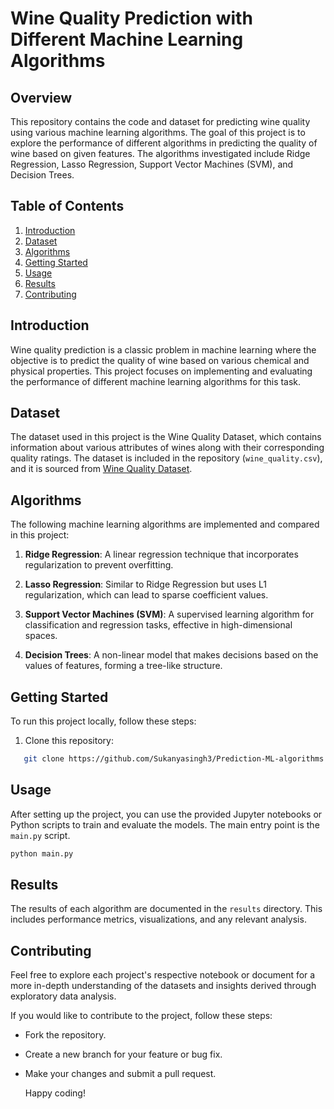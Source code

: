 # Wine Quality Prediction with Different Machine Learning Algorithms

## Overview

This repository contains the code and dataset for predicting wine quality using various machine learning algorithms. The goal of this project is to explore the performance of different algorithms in predicting the quality of wine based on given features. The algorithms investigated include Ridge Regression, Lasso Regression, Support Vector Machines (SVM), and Decision Trees.

## Table of Contents

1. [Introduction](#introduction)
2. [Dataset](#dataset)
3. [Algorithms](#algorithms)
4. [Getting Started](#getting-started)
5. [Usage](#usage)
6. [Results](#results)
7. [Contributing](#contributing)

## Introduction

Wine quality prediction is a classic problem in machine learning where the objective is to predict the quality of wine based on various chemical and physical properties. This project focuses on implementing and evaluating the performance of different machine learning algorithms for this task.

## Dataset

The dataset used in this project is the Wine Quality Dataset, which contains information about various attributes of wines along with their corresponding quality ratings. The dataset is included in the repository (`wine_quality.csv`), and it is sourced from [Wine Quality Dataset](https://www.kaggle.com/datasets/yasserh/wine-quality-dataset).

## Algorithms

The following machine learning algorithms are implemented and compared in this project:

1. **Ridge Regression**: A linear regression technique that incorporates regularization to prevent overfitting.

2. **Lasso Regression**: Similar to Ridge Regression but uses L1 regularization, which can lead to sparse coefficient values.

3. **Support Vector Machines (SVM)**: A supervised learning algorithm for classification and regression tasks, effective in high-dimensional spaces.

4. **Decision Trees**: A non-linear model that makes decisions based on the values of features, forming a tree-like structure.

## Getting Started

To run this project locally, follow these steps:

1. Clone this repository:

```bash
   git clone https://github.com/Sukanyasingh3/Prediction-ML-algorithms.git
```
   
## Usage

After setting up the project, you can use the provided Jupyter notebooks or Python scripts to train and evaluate the models. The main entry point is the `main.py` script.

   ```bash
   python main.py
   ```
## Results

The results of each algorithm are documented in the `results` directory. This includes performance metrics, visualizations, and any relevant analysis.

## Contributing

Feel free to explore each project's respective notebook or document for a more in-depth understanding of the datasets and insights derived through exploratory data analysis.

If you would like to contribute to the project, follow these steps:

 - Fork the repository.
 - Create a new branch for your feature or bug fix.
 - Make your changes and submit a pull request.

   Happy coding!






